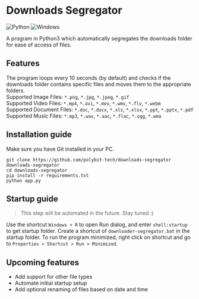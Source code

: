 # Downloads Segregator
![Python](https://img.shields.io/badge/python-3670A0?style=for-the-badge&logo=python&logoColor=ffdd54)
![Windows](https://img.shields.io/badge/Windows-0078D6?style=for-the-badge&logo=windows&logoColor=white)

A program in Python3 which automatically segregates the downloads folder for ease of access of files.

## Features
The program loops every 10 seconds (by default) and checks if the downloads folder contains specific files and moves them to the appropriate folders.<br>
Supported Image Files: `*.png`, `*.jpg`, `*.jpeg`, `*.gif`<br>
Supported Video Files: `*.mp4`, `*.avi`, `*.mov`, `*.wmv`, `*.flv`, `*.webm`<br>
Supported Document Files: `*.doc`, `*.docx`, `*.xls`, `*.xlsx`, `*.ppt`, `*.pptx`, `*.pdf`<br>
Supported Music Files: `*.mp3`, `*.wav`, `*.aac`, `*.flac`, `*.ogg`, `*.wma`

## Installation guide
Make sure you have Git installed in your PC.
```
git clone https://github.com/polybit-tech/downloads-segregator downloads-segregator
cd downloads-segregator
pip install -r requirements.txt
python app.py
```

## Startup guide
> This step will be automated in the future. Stay tuned :)

Use the shortcut `Windows + R` to open Run dialog, and enter `shell:startup` to get startup folder.
Create a shortcut of `downloader-segregator.bat` in the startup folder.
To run the program minimized, right click on shortcut and go to `Properties > Shortcut > Run > Minimized`.

## Upcoming features
* Add support for other file types
* Automate initial startup setup
* Add optional renaming of files based on date and time
